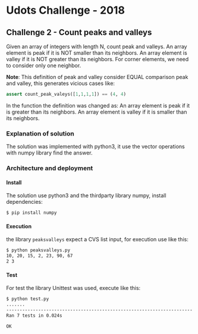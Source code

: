 # Udots Challenge - 2018

## Challenge 2 - Count peaks and valleys

Given an array of integers with length N, count peak and valleys.
An array element is peak if it is NOT smaller than its neighbors.
An array element is valley if it is NOT greater than its neighbors.
For corner elements, we need to consider only one neighbor.

**Note**: This definition of peak and valley consider EQUAL comparison peak and valley,
this generates vicious cases like:

``` Python
assert count_peak_valeys([1,1,1,1]) == (4, 4)
```

In the function the definition was changed as:
An array element is peak if it is greater than its neighbors.
An array element is valley if it is smaller than its neighbors.


### Explanation of solution

The solution was implemented with python3,
it use the vector operations with numpy library find the answer.


### Architecture and deployment

#### Install

The solution use python3 and the thirdparty library numpy, install dependencies:

``` bash
$ pip install numpy
```


#### Execution

the library `peaksvalleys` expect a CVS list input,
for execution use like this:

``` bash
$ python peaksvalleys.py
10, 20, 15, 2, 23, 90, 67
2 3
```


#### Test

For test the library Unittest was used, execute like this:

``` bash
$ python test.py
.......
----------------------------------------------------------------------
Ran 7 tests in 0.024s

OK
